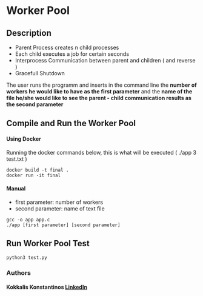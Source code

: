 # Worker Pool

## Description
* Parent Process creates n child processes
* Each child executes a job for certain seconds
* Interprocess Communication between parent and children ( and reverse )
* Gracefull Shutdown

The user runs the programm and inserts in the command line the **number of workers he would like to have as the first parameter** 
and the **name of the file he/she would like to see the parent - child communication results as the second parameter**

## Compile and Run the Worker Pool
#### Using Docker
Running the docker commands below, this is what will be executed ( ./app 3 test.txt )
```
docker build -t final .
docker run -it final
```

#### Manual
* first parameter: number of workers
* second parameter: name of text file
```
gcc -o app app.c
./app [first parameter] [second parameter]
```

## Run Worker Pool Test
```
python3 test.py
```

### Authors
#### Kokkalis Konstantinos [LinkedIn](https://www.linkedin.com/in/konstantinos-kokkalis-806821221/)
